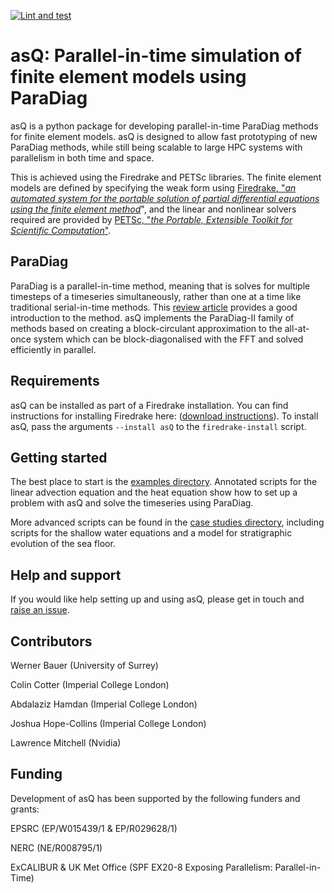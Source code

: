 [![Lint and test](https://github.com/firedrakeproject/asQ/actions/workflows/test.yml/badge.svg)](https://github.com/firedrakeproject/asQ/actions/workflows/test.yml)

# asQ: Parallel-in-time simulation of finite element models using ParaDiag

asQ is a python package for developing parallel-in-time ParaDiag methods for finite element models.
asQ is designed to allow fast prototyping of new ParaDiag methods, while still being scalable to large HPC systems with parallelism in both time and space.

This is achieved using the Firedrake and PETSc libraries.
The finite element models are defined by specifying the weak form using [Firedrake, "*an automated system for the portable solution of partial differential equations using the finite element method*](https://www.firedrakeproject.org/)", and the linear and nonlinear solvers required are provided by [PETSc, "*the Portable, Extensible Toolkit for Scientific Computation*"](https://petsc.org/release/).


## ParaDiag

ParaDiag is a parallel-in-time method, meaning that is solves for multiple timesteps of a timeseries simultaneously, rather than one at a time like traditional serial-in-time methods.
This [review article](https://arxiv.org/abs/2005.09158) provides a good introduction to the method.
asQ implements the ParaDiag-II family of methods based on creating a block-circulant approximation to the all-at-once system which can be block-diagonalised with the FFT and solved efficiently in parallel.

## Requirements

asQ can be installed as part of a Firedrake installation. You can find instructions for installing Firedrake here: ([download instructions](https://www.firedrakeproject.org/download)).
To install asQ, pass the arguments `--install asQ` to the `firedrake-install` script.

## Getting started

The best place to start is the [examples directory](https://github.com/firedrakeproject/asQ/tree/master/examples).
Annotated scripts for the linear advection equation and the heat equation show how to set up a problem with asQ and solve the timeseries using ParaDiag.

More advanced scripts can be found in the [case studies directory](https://github.com/firedrakeproject/asQ/tree/master/case_studies), including scripts for the shallow water equations and a model for stratigraphic evolution of the sea floor.

## Help and support

If you would like help setting up and using asQ, please get in touch and [raise an issue](https://github.com/firedrakeproject/asQ/issues).

## Contributors
Werner Bauer (University of Surrey)

Colin Cotter (Imperial College London)

Abdalaziz Hamdan (Imperial College London)

Joshua Hope-Collins (Imperial College London)

Lawrence Mitchell (Nvidia)

## Funding

Development of asQ has been supported by the following funders and grants: 

EPSRC (EP/W015439/1 & EP/R029628/1)

NERC (NE/R008795/1)

ExCALIBUR & UK Met Office (SPF EX20-8 Exposing Parallelism: Parallel-in-Time)
